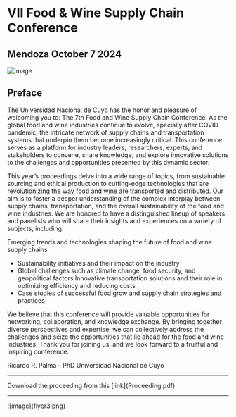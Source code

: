 # VII Food & Wine Supply Chain Conference

## Mendoza October 7 2024

![image](https://github.com/user-attachments/assets/9bcae4cc-4a03-478d-8807-1e6e1ad51534)

## Preface

The Universidad Nacional de Cuyo has the honor and pleasure of welcoming you to:
The 7th Food and Wine Supply Chain Conference.
As the global food and wine industries continue to evolve, specially after COVID pandemic, the intricate
network of supply chains and transportation systems that underpin them become increasingly critical. This
conference serves as a platform for industry leaders, researchers, experts, and stakeholders to convene, share
knowledge, and explore innovative solutions to the challenges and opportunities presented by this dynamic
sector.

This year’s proceedings delve into a wide range of topics, from sustainable sourcing and ethical production
to cutting-edge technologies that are revolutionizing the way food and wine are transported and distributed.
Our aim is to foster a deeper understanding of the complex interplay between supply chains, transportation,
and the overall sustainability of the food and wine industries.
We are honored to have a distinguished lineup of speakers and panelists who will share their insights and
experiences on a variety of subjects, including:

Emerging trends and technologies shaping the future of food and wine supply chains

* Sustainability initiatives and their impact on the industry
* Global challenges such as climate change, food security, and geopolitical factors Innovative
transportation solutions and their role in optimizing efficiency and reducing costs
* Case studies of successful food grow and supply chain strategies and practices

We believe that this conference will provide valuable opportunities for networking, collaboration, and
knowledge exchange. By bringing together diverse perspectives and expertise, we can collectively
address the challenges and seize the opportunities that lie ahead for the food and wine industries.
Thank you for joining us, and we look forward to a fruitful and inspiring conference.


Ricardo R. Palma - PhD
Universidad Nacional de Cuyo

<hr>
Download the proceeding from this [link](Proceeding.pdf)

<hr>
![image](flyer3.png)


